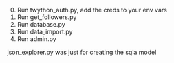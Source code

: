 0. Run twython_auth.py, add the creds to your env vars
1. Run get_followers.py
2. Run database.py
3. Run data_import.py
4. Run admin.py


json_explorer.py was just for creating the sqla model
